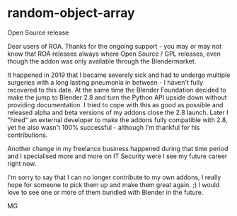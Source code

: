 # random-object-array

Open Source release

Dear users of ROA. Thanks for the ongoing support - you may or may not know that ROA releases always where Open Source / GPL releases, even though the addon was only available through the Blendermarket.

It happened in 2019 that I became severely sick and had to undergo multiple surgeries with a long lasting pneumonia in between - I haven't fully recovered to this date. At the same time the Blender Foundation decided to make the jump to Blender 2.8 and turn the Python API upside down without providing documentation. I tried to cope with this as good as possible and released alpha and beta versions of my addons close the 2.8 launch. Later I "hired" an external developer to make the addons fully compatible with 2.8, yet he also wasn't 100% successful - although I'm thankful for his contributions.

Another change in my freelance business happened during that time period and I specialised more and more on IT Security were I see my future career right now.

I'm sorry to say that I can no longer contribute to my own addons, I really hope for someone to pick them up and make them great again. ;) I would love to see one or more of them bundled with Blender in the future.

MG
